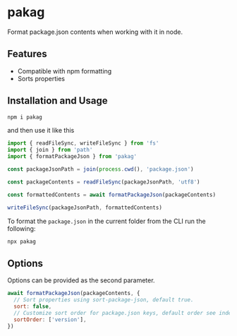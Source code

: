 # pakag

Format package.json contents when working with it in node.

## Features

- Compatible with npm formatting
- Sorts properties

## Installation and Usage

```sh
npm i pakag
```

and then use it like this

```js
import { readFileSync, writeFileSync } from 'fs'
import { join } from 'path'
import { formatPackageJson } from 'pakag'

const packageJsonPath = join(process.cwd(), 'package.json')

const packageContents = readFileSync(packageJsonPath, 'utf8')

const formattedContents = await formatPackageJson(packageContents)

writeFileSync(packageJsonPath, formattedContents)
```

To format the `package.json` in the current folder from the CLI run the following:

```sh
npx pakag
```

## Options

Options can be provided as the second parameter.

```js
await formatPackageJson(packageContents, {
  // Sort properties using sort-package-json, default true.
  sort: false,
  // Customize sort order for package.json keys, default order see index.js.
  sortOrder: ['version'],
})
```
